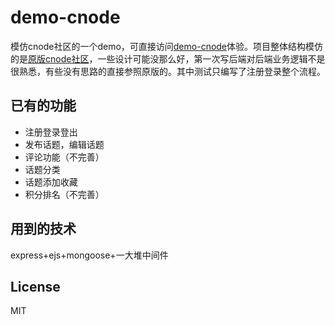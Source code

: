 # demo-cnode
模仿cnode社区的一个demo，可直接访问[demo-cnode](http://cnode.cyrilszq.cn/)体验。项目整体结构模仿的是[原版cnode社区](https://github.com/cnodejs/nodeclub/)，一些设计可能没那么好，第一次写后端对后端业务逻辑不是很熟悉，有些没有思路的直接参照原版的。其中测试只编写了注册登录整个流程。

## 已有的功能
- 注册登录登出
- 发布话题，编辑话题
- 评论功能（不完善）
- 话题分类
- 话题添加收藏
- 积分排名（不完善）

## 用到的技术
express+ejs+mongoose+一大堆中间件

## License
MIT




